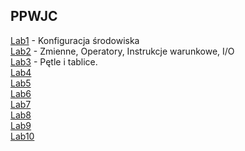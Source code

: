 ## PPWJC

[Lab1](instructions/lab1.html) - Konfiguracja środowiska\
[Lab2](instructions/lab2.html) - Zmienne, Operatory, Instrukcje warunkowe, I/O\
[Lab3](instructions/lab3.html) - Pętle i tablice.\
[Lab4]()\
[Lab5]()\
[Lab6]()\
[Lab7]()\
[Lab8]()\
[Lab9]()\
[Lab10]()
